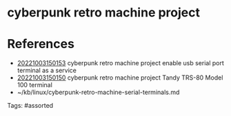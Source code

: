 # cyberpunk retro machine project

# References
- [20221003150153](/zet/20221003150153/) cyberpunk retro machine project enable usb serial port terminal as a service
- [20221003150150](/zet/20221003150150/) cyberpunk retro machine project Tandy TRS-80 Model 100 terminal
- ~/kb/linux/cyberpunk-retro-machine-serial-terminals.md

Tags:
    #assorted

